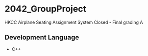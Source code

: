 # 2042_GroupProject
HKCC Airplane Seating Assignment System
Closed - Final grading A

## Development Language
* C++
